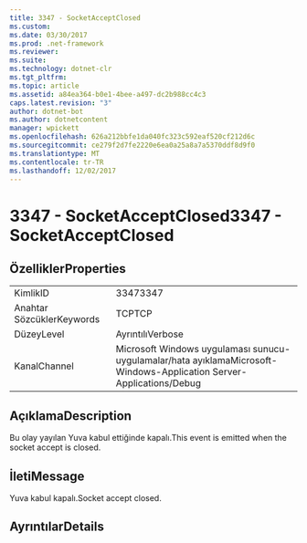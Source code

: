```yaml
---
title: 3347 - SocketAcceptClosed
ms.custom: 
ms.date: 03/30/2017
ms.prod: .net-framework
ms.reviewer: 
ms.suite: 
ms.technology: dotnet-clr
ms.tgt_pltfrm: 
ms.topic: article
ms.assetid: a84ea364-b0e1-4bee-a497-dc2b988cc4c3
caps.latest.revision: "3"
author: dotnet-bot
ms.author: dotnetcontent
manager: wpickett
ms.openlocfilehash: 626a212bbfe1da040fc323c592eaf520cf212d6c
ms.sourcegitcommit: ce279f2d7fe2220e6ea0a25a8a7a5370ddf8d9f0
ms.translationtype: MT
ms.contentlocale: tr-TR
ms.lasthandoff: 12/02/2017
---
```

# <a name="3347---socketacceptclosed"></a><span data-ttu-id="9b06e-102">3347 - SocketAcceptClosed</span><span class="sxs-lookup"><span data-stu-id="9b06e-102">3347 - SocketAcceptClosed</span></span>
## <a name="properties"></a><span data-ttu-id="9b06e-103">Özellikler</span><span class="sxs-lookup"><span data-stu-id="9b06e-103">Properties</span></span>  
  
|||  
|-|-|  
|<span data-ttu-id="9b06e-104">Kimlik</span><span class="sxs-lookup"><span data-stu-id="9b06e-104">ID</span></span>|<span data-ttu-id="9b06e-105">3347</span><span class="sxs-lookup"><span data-stu-id="9b06e-105">3347</span></span>|  
|<span data-ttu-id="9b06e-106">Anahtar Sözcükler</span><span class="sxs-lookup"><span data-stu-id="9b06e-106">Keywords</span></span>|<span data-ttu-id="9b06e-107">TCP</span><span class="sxs-lookup"><span data-stu-id="9b06e-107">TCP</span></span>|  
|<span data-ttu-id="9b06e-108">Düzey</span><span class="sxs-lookup"><span data-stu-id="9b06e-108">Level</span></span>|<span data-ttu-id="9b06e-109">Ayrıntılı</span><span class="sxs-lookup"><span data-stu-id="9b06e-109">Verbose</span></span>|  
|<span data-ttu-id="9b06e-110">Kanal</span><span class="sxs-lookup"><span data-stu-id="9b06e-110">Channel</span></span>|<span data-ttu-id="9b06e-111">Microsoft Windows uygulaması sunucu-uygulamalar/hata ayıklama</span><span class="sxs-lookup"><span data-stu-id="9b06e-111">Microsoft-Windows-Application Server-Applications/Debug</span></span>|  
  
## <a name="description"></a><span data-ttu-id="9b06e-112">Açıklama</span><span class="sxs-lookup"><span data-stu-id="9b06e-112">Description</span></span>  
 <span data-ttu-id="9b06e-113">Bu olay yayılan Yuva kabul ettiğinde kapalı.</span><span class="sxs-lookup"><span data-stu-id="9b06e-113">This event is emitted when the socket accept is closed.</span></span>  
  
## <a name="message"></a><span data-ttu-id="9b06e-114">İleti</span><span class="sxs-lookup"><span data-stu-id="9b06e-114">Message</span></span>  
 <span data-ttu-id="9b06e-115">Yuva kabul kapalı.</span><span class="sxs-lookup"><span data-stu-id="9b06e-115">Socket accept closed.</span></span>  
  
## <a name="details"></a><span data-ttu-id="9b06e-116">Ayrıntılar</span><span class="sxs-lookup"><span data-stu-id="9b06e-116">Details</span></span>
